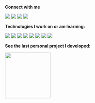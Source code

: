 **Connect with me**

[<img src="https://img.shields.io/badge/HackerRank-000000?style=flat&logo=HackerRank&logoColor=white">](https://www.hackerrank.com/morhen)
[<img src="https://img.shields.io/badge/LinkedIn-000000?style=flat&logo=linkedin&logoColor=white">](https://www.linkedin.com/in/gustavorss/)
[<img src="https://img.shields.io/badge/GitHub-100000?style=flat&logo=github&logoColor=white">](https://github.com/GustavoRss)
[<img src="https://img.shields.io/badge/Gmail-100000?style=flat&logo=Gmail&logoColor=white">](mailto:gustavoreisdev@gmail.com)

**Technologies I work on or am learning:**

[<img src="https://img.shields.io/badge/C%23-%23000000.svg?style=flat&logo=c-sharp&logoColor=white">](https://www.linkedin.com/in/gustavorss/)
[<img src="https://img.shields.io/badge/.NET-000000.svg?style=flat&logo=.net&logoColor=white">](https://www.linkedin.com/in/gustavorss/)
[<img src="https://img.shields.io/badge/java-000000.svg?style=flat&logo=java&logoColor=white">](https://www.linkedin.com/in/gustavorss/)
[<img src="https://img.shields.io/badge/angular-000000.svg?style=flat&logo=angular&logoColor=white">](https://www.linkedin.com/in/gustavorss/)
[<img src="https://img.shields.io/badge/react-%23000000.svg?style=flat&logo=react&logoColor=white">](https://www.linkedin.com/in/gustavorss/)
[<img src="https://img.shields.io/badge/mysql-000000?style=flat&logo=mysql&logoColor=white">](https://www.linkedin.com/in/gustavorss/)
[<img src="https://img.shields.io/badge/Microsoft%20SQL%20Server-000000?style=flat&logo=Microsoft%20SQL%20Server&logoColor=white">](https://www.linkedin.com/in/gustavorss/)
[<img src="https://img.shields.io/badge/postgres-000000?style=flat&logo=postgresql&logoColor=white">](https://www.linkedin.com/in/gustavorss/)

**See the last personal project I developed:**

[<img style="width: 150px" src="https://user-images.githubusercontent.com/41273411/219799191-3d38cbc0-e2e0-4fea-892a-e4c0a2ade90e.png">](https://github.com/GustavoRss/PorquemApp)
